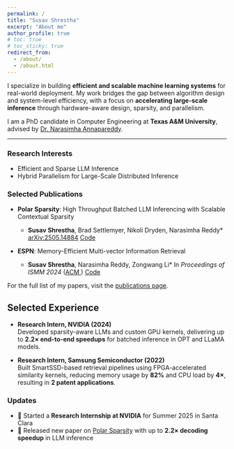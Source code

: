 ```yaml
---
permalink: /
title: "Susav Shrestha"
excerpt: "About me"
author_profile: true
# toc: true
# toc_sticky: true
redirect_from:
  - /about/
  - /about.html
---
```


<head>
  <meta name="description" content="Susav is a PhD candidate at Texas A&M University. His research focuses on building efficient and scalable machine learning systems with an emphasis on inference optimization.">
</head>

<!-- {% include toc %} -->

<!-- Computer Engineering | PhD candidate @ TAMU -->

<!-- I specialize in building efficient and scalable machine learning systems for real-world deployment. My research focuses on accelerating large-scale inference through hardware-aware design, sparsity, and parallelism. I am advised by [Dr. Narasimha Annapareddy](https://experts.tamu.edu/expert/narasimha-annapareddy/). -->

I specialize in building **efficient and scalable machine learning systems** for real-world deployment. My work bridges the gap between algorithm design and system-level efficiency, with a focus on **accelerating large-scale inference** through hardware-aware design, sparsity, and parallelism.

I am a PhD candidate in Computer Engineering at **Texas A&M University**, advised by [Dr. Narasimha Annapareddy](https://experts.tamu.edu/expert/narasimha-annapareddy/). 

---
### Research Interests

- Efficient and Sparse LLM Inference
- Hybrid Parallelism for Large-Scale Distributed Inference

### Selected Publications

- **Polar Sparsity**: High Throughput Batched LLM Inferencing with Scalable Contextual Sparsity  
  * **Susav Shrestha**, Brad Settlemyer, Nikoli Dryden, Narasimha Reddy* [arXiv:2505.14884](https://arxiv.org/abs/2505.14884) [Code](https://github.com/susavlsh10/Polar-Sparsity)  

- **ESPN**: Memory-Efficient Multi-vector Information Retrieval  
  * **Susav Shrestha**, Narasimha Reddy, Zongwang Li* In *Proceedings of ISMM 2024* ([ACM ](https://doi.org/10.1145/3652024.3665515)) [Code](https://github.com/susavlsh10/ESPN-v1)

For the full list of my papers, visit the [publications page](/publications/).

## Selected Experience

- **Research Intern, NVIDIA (2024)**  
  Developed sparsity-aware LLMs and custom GPU kernels, delivering up to **2.2× end-to-end speedups** for batched inference in OPT and LLaMA models.

- **Research Intern, Samsung Semiconductor (2022)**  
  Built SmartSSD-based retrieval pipelines using FPGA-accelerated similarity kernels, reducing memory usage by **82%** and CPU load by **4×**, resulting in **2 patent applications**.

### Updates
- 🔬 Started a **Research Internship at NVIDIA** for Summer 2025 in Santa Clara  
- 📄 Released new paper on [Polar Sparsity](https://arxiv.org/abs/2505.14884) with up to **2.2× decoding speedup** in LLM inference  
